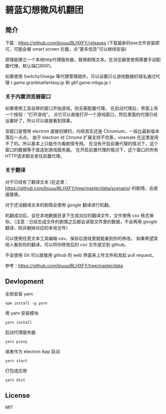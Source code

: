 # 碧蓝幻想微风机翻团
## 简介
下载：https://github.com/biuuu/BLHXFY/releases (下载最新的exe文件安装即可，可能会被 smart screen 拦截，点“更多信息”可以继续安装)

原理是建立一个本地http代理服务器，替换剧情文本。在浏览器里使用需要手动配置代理，默认端口8001。

如果使用 SwitchyOmega 等代理管理插件，可以设置只让游戏数据的域名通过代理 ( game.granbluefantasy.jp 和 gbf.game.mbga.jp )

### 关于内置浏览器窗口
如果使用工具自带的窗口开始游戏，则无需配置代理。
在启动代理后，界面上有一个按钮：“打开游戏”。
点它可以直接打开一个游戏窗口，然后里面的代理已经设置好了，所以可以直接看到效果。

  该窗口是使用 electron 直接创建的，内核其实还是 Chromium，一般比最新版本落后一点点。
  由于 electron 对 Chrome 扩展支持不完善，viramate 在这里是用不了的。所以基本上只能作为看剧情专用。
  在没有开启前置代理的情况下，这个窗口的数据等于直连到游戏服务器。
  在开启前置代理的情况下，这个窗口的所有HTTP请求都会发往前置代理。

### 关于翻译
对于已经有了翻译文本 (在这里：https://github.com/biuuu/BLHXFY/tree/master/data/scenario) 的剧情，会直接替换。

对于还没翻译文本的剧情会使用 google 翻译进行机翻。

机翻成功后，会在本地数据目录下生成对应的翻译文件，文件使用 csv 格式保存。（注意：已经生成文件的剧情之后都会读取文件里的数据，不会再用 google 翻译，除非删掉对应的本地文件）

可以使用任意文本工具编辑 csv，保存后游戏里就能看到你的修改。
如果希望其他人看到你的翻译，可以将你修改后的 csv 文件提交到 github。

不会使用 Git 可以直接用 github 的 web 界面来上传文件和发起 pull request。

参考：https://github.com/biuuu/BLHXFY/tree/master/data

## Devlopment
全局安装 yarn
```
npm install -g yarn
```
用 yarn 安装模块
```
yarn install
```
启动代理服务器
```
yarn proxy
```
或者作为 electron App 启动
```
yarn start
```

打包成应用
```
yarn dist
```

## License
MIT